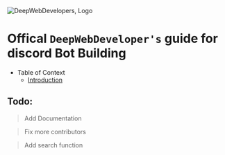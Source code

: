![DeepWebDevelopers, Logo](./assets/logo.png)

# Offical `DeepWebDeveloper's` guide for discord Bot Building

- Table of Context
  - [Introduction]()

## Todo:

> Add Documentation

> Fix more contributors

> Add search function

